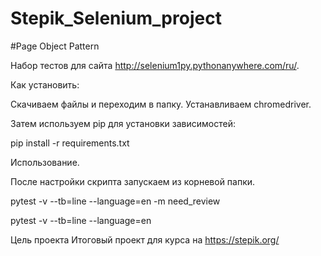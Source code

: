 # Stepik_Selenium_project

#Page Object Pattern

Набор тестов для сайта http://selenium1py.pythonanywhere.com/ru/.


Как установить:

Скачиваем файлы и переходим в папку. 
Устанавливаем chromedriver.


Затем используем pip для установки зависимостей:

pip install -r requirements.txt


Использование.

После настройки скрипта запускаем из корневой папки.

pytest -v --tb=line --language=en -m need_review

pytest -v --tb=line --language=en


Цель проекта
Итоговый проект для курса на https://stepik.org/
